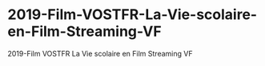 # 2019-Film-VOSTFR-La-Vie-scolaire-en-Film-Streaming-VF
2019-Film VOSTFR La Vie scolaire en Film Streaming VF
